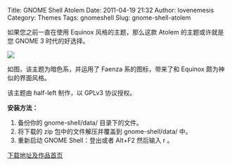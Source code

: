 Title: GNOME Shell Atolem
Date: 2011-04-19 21:32
Author: lovenemesis
Category: Themes
Tags: gnomeshell
Slug: gnome-shell-atolem

如果您之前一直在使用 Equinox 风格的主题，那么这款 Atolem
的主题或许就是您 GNOME 3 时代的好选择。

[![](http://linuxtoy.org/img/2011/04/gnome_shell_atolm_by_half_left.jpg)](http://linuxtoy.org/img/2011/04/gnome_shell_atolm_by_half_left.jpg)

如图，该主题为暗色系，并运用了 Faenza 系的图标，带来了和 Equinox
颇为神似的界面风格。

该主题由 half-left 制作，以 GPLv3 协议授权。

**安装方法：**

1.  备份你的 gnome-shell/data/ 目录下的文件。
2.  将下载的 zip 包中的文件解压并覆盖到 gnome-shell/data/ 中。
3.  重新启动 GNOME Shell：登出或者 Alt+F2 然后输入 r 。

[下载地址及作品首页](http://half-left.deviantart.com/art/GNOME-Shell-Atolm-204534789)
